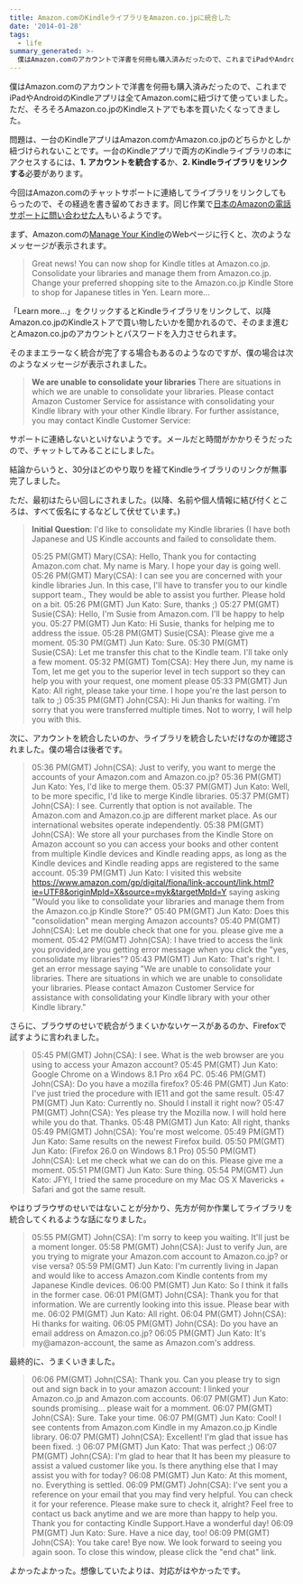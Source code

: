 ```yaml
---
title: Amazon.comのKindleライブラリをAmazon.co.jpに統合した
date: '2014-01-28'
tags:
  - life
summary_generated: >-
  僕はAmazon.comのアカウントで洋書を何冊も購入済みだったので、これまでiPadやAndroidのKindleアプリは全てAmazon.comに紐づけて使っていました。ただ、そろそろAmazon.co.jpのKindleストアでも本を買いたくなってきました。問題は、一...
---
```


僕はAmazon.comのアカウントで洋書を何冊も購入済みだったので、これまでiPadやAndroidのKindleアプリは全てAmazon.comに紐づけて使っていました。ただ、そろそろAmazon.co.jpのKindleストアでも本を買いたくなってきました。

問題は、一台のKindleアプリはAmazon.comかAmazon.co.jpのどちらかとしか紐づけられないことです。一台のKindleアプリで両方のKindleライブラリの本にアクセスするには、**1. アカウントを統合する**か、**2\. Kindleライブラリをリンクする**必要があります。

今回はAmazon.comのチャットサポートに連絡してライブラリをリンクしてもらったので、その経過を書き留めておきます。同じ作業で[日本のAmazonの電話サポートに問い合わせた人](http://matsuda719.blogspot.jp/2012/10/kindleconsolidation.html "Discipline: Kindleライブラリの統合（Consolidation）")もいるようです。

まず、Amazon.comの[Manage Your Kindle](http://www.amazon.com/gp/digital/fiona/manage/)のWebページに行くと、次のようなメッセージが表示されます。

> Great news! You can now shop for Kindle titles at Amazon.co.jp. Consolidate your libraries and manage them from Amazon.co.jp. Change your preferred shopping site to the Amazon.co.jp Kindle Store to shop for Japanese titles in Yen. Learn more...

「Learn more...」をクリックするとKindleライブラリをリンクして、以降Amazon.co.jpのKindleストアで買い物したいかを聞かれるので、そのまま進むとAmazon.co.jpのアカウントとパスワードを入力させられます。

そのままエラーなく統合が完了する場合もあるのようなのですが、僕の場合は次のようなメッセージが表示されました。

> **We are unable to consolidate your libraries** There are situations in which we are unable to consolidate your libraries. Please contact Amazon Customer Service for assistance with consolidating your Kindle library with your other Kindle library. For further assistance, you may contact Kindle Customer Service:

サポートに連絡しないといけないようです。メールだと時間がかかりそうだったので、チャットしてみることにしました。

結論からいうと、30分ほどのやり取りを経てKindleライブラリのリンクが無事完了しました。

ただ、最初はたらい回しにされました。(以降、名前や個人情報に結び付くところは、すべて仮名にするなどして伏せています。)

> **Initial Question**: I'd like to consolidate my Kindle libraries (I have both Japanese and US Kindle accounts and failed to consolidate them.
> 
> 05:25 PM(GMT) Mary(CSA): Hello, Thank you for contacting Amazon.com chat. My name is Mary. I hope your day is going well. 05:26 PM(GMT) Mary(CSA): I can see you are concerned with your kindle libraries Jun. In this case, I'll have to transfer you to our kindle support team., They would be able to assist you further. Please hold on a bit. 05:26 PM(GMT) Jun Kato: Sure, thanks ;) 05:27 PM(GMT) Susie(CSA): Hello, I'm Susie from Amazon.com. I'll be happy to help you. 05:27 PM(GMT) Jun Kato: Hi Susie, thanks for helping me to address the issue. 05:28 PM(GMT) Susie(CSA): Please give me a moment. 05:30 PM(GMT) Jun Kato: Sure. 05:30 PM(GMT) Susie(CSA): Let me transfer this chat to the Kindle team. I'll take only a few moment. 05:32 PM(GMT) Tom(CSA): Hey there Jun, my name is Tom, let me get you to the superior level in tech support so they can help you with your request, one moment please 05:33 PM(GMT) Jun Kato: All right, please take your time. I hope you're the last person to talk to ;) 05:35 PM(GMT) John(CSA): Hi Jun thanks for waiting. I'm sorry that you were transferred multiple times. Not to worry, I will help you with this.

次に、アカウントを統合したいのか、ライブラリを統合したいだけなのか確認されました。僕の場合は後者です。

> 05:36 PM(GMT) John(CSA): Just to verify, you want to merge the accounts of your Amazon.com and Amazon.co.jp? 05:36 PM(GMT) Jun Kato: Yes, I'd like to merge them. 05:37 PM(GMT) Jun Kato: Well, to be more specific, I'd like to merge Kindle libraries. 05:37 PM(GMT) John(CSA): I see. Currently that option is not available. The Amazon.com and Amazon.co.jp are different market place. As our international websites operate independently. 05:38 PM(GMT) John(CSA): We store all your purchases from the Kindle Store on Amazon account so you can access your books and other content from multiple Kindle devices and Kindle reading apps, as long as the Kindle devices and Kindle reading apps are registered to the same account. 05:39 PM(GMT) Jun Kato: I visited this website https://www.amazon.com/gp/digital/fiona/link-account/link.html?ie=UTF8&originMpId=X&source=myk&targetMpId=Y saying asking "Would you like to consolidate your libraries and manage them from the Amazon.co.jp Kindle Store?" 05:40 PM(GMT) Jun Kato: Does this "consolidation" mean merging Amazon accounts? 05:40 PM(GMT) John(CSA): Let me double check that one for you. please give me a moment. 05:42 PM(GMT) John(CSA): I have tried to access the link you provided,are you getting error message when you click the "yes, consolidate my libraries"? 05:43 PM(GMT) Jun Kato: That's right. I get an error message saying "We are unable to consolidate your libraries. There are situations in which we are unable to consolidate your libraries. Please contact Amazon Customer Service for assistance with consolidating your Kindle library with your other Kindle library."

さらに、ブラウザのせいで統合がうまくいかないケースがあるのか、Firefoxで試すように言われました。

> 05:45 PM(GMT) John(CSA): I see. What is the web browser are you using to access your Amazon account? 05:45 PM(GMT) Jun Kato: Google Chrome on a Windows 8.1 Pro x64 PC. 05:46 PM(GMT) John(CSA): Do you have a mozilla firefox? 05:46 PM(GMT) Jun Kato: I've just tried the procedure with IE11 and got the same result. 05:47 PM(GMT) Jun Kato: Currently no. Should I install it right now? 05:47 PM(GMT) John(CSA): Yes please try the Mozilla now. I will hold here while you do that. Thanks. 05:48 PM(GMT) Jun Kato: All right, thanks 05:49 PM(GMT) John(CSA): You're most welcome. 05:49 PM(GMT) Jun Kato: Same results on the newest Firefox build. 05:50 PM(GMT) Jun Kato: (Firefox 26.0 on Windows 8.1 Pro) 05:50 PM(GMT) John(CSA): Let me check what we can do on this. Please give me a moment. 05:51 PM(GMT) Jun Kato: Sure thing. 05:54 PM(GMT) Jun Kato: JFYI, I tried the same procedure on my Mac OS X Mavericks + Safari and got the same result.

やはりブラウザのせいではないことが分かり、先方が何か作業してライブラリを統合してくれるような話になりました。

> 05:55 PM(GMT) John(CSA): I'm sorry to keep you waiting. It'll just be a moment longer. 05:58 PM(GMT) John(CSA): Just to verify Jun, are you trying to migrate your Amazon.com account to Amazon.co.jp? or vise versa? 05:59 PM(GMT) Jun Kato: I'm currently living in Japan and would like to access Amazon.com Kindle contents from my Japanese Kindle devices. 06:00 PM(GMT) Jun Kato: So I think it falls in the former case. 06:01 PM(GMT) John(CSA): Thank you for that information. We are currently looking into this issue. Please bear with me. 06:02 PM(GMT) Jun Kato: All right. 06:04 PM(GMT) John(CSA): Hi thanks for waiting. 06:05 PM(GMT) John(CSA): Do you have an email address on Amazon.co.jp? 06:05 PM(GMT) Jun Kato: It's my@amazon-account, the same as Amazon.com's address.

最終的に、うまくいきました。

> 06:06 PM(GMT) John(CSA): Thank you. Can you please try to sign out and sign back in to your amazon account: I linked your Amazon.co.jp and Amazon.com accounts. 06:07 PM(GMT) Jun Kato: sounds promising... please wait for a momment. 06:07 PM(GMT) John(CSA): Sure. Take your time. 06:07 PM(GMT) Jun Kato: Cool! I see contents from Amazon.com Kindle in my Amazon.co.jp Kindle library. 06:07 PM(GMT) John(CSA): Excellent! I'm glad that issue has been fixed. :) 06:07 PM(GMT) Jun Kato: That was perfect ;) 06:07 PM(GMT) John(CSA): I'm glad to hear that It has been my pleasure to assist a valued customer like you. Is there anything else that I may assist you with for today? 06:08 PM(GMT) Jun Kato: At this moment, no. Everything is settled. 06:09 PM(GMT) John(CSA): I've sent you a reference on your email that you may find very helpful. You can check it for your reference. Please make sure to check it, alright? Feel free to contact us back anytime and we are more than happy to help you. Thank you for contacting Kindle Support.Have a wonderful day! 06:09 PM(GMT) Jun Kato: Sure. Have a nice day, too! 06:09 PM(GMT) John(CSA): You take care! Bye now. We look forward to seeing you again soon. To close this window, please click the "end chat" link.

よかったよかった。想像していたよりは、対応がはやかったです。
